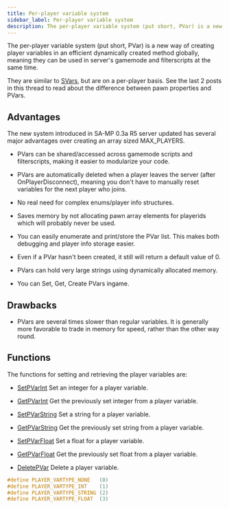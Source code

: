 ```yaml
---
title: Per-player variable system
sidebar_label: Per-player variable system
description: The per-player variable system (put short, PVar) is a new way of creating player variables in an efficient dynamically created method globally, meaning they can be used in server's gamemode and filterscripts at the same time.
---
```


The per-player variable system (put short, PVar) is a new way of creating player variables in an efficient dynamically created method globally, meaning they can be used in server's gamemode and filterscripts at the same time.

They are similar to [SVars](servervariablesystem), but are on a per-player basis. See the last 2 posts in this thread to read about the difference between pawn properties and PVars.

## Advantages

The new system introduced in SA-MP 0.3a R5 server updated has several major advantages over creating an array sized MAX_PLAYERS.

- PVars can be shared/accessed across gamemode scripts and filterscripts, making it easier to modularize your code.

- PVars are automatically deleted when a player leaves the server (after OnPlayerDisconnect), meaning you don't have to manually reset variables for the next player who joins.

- No real need for complex enums/player info structures.

- Saves memory by not allocating pawn array elements for playerids which will probably never be used.

- You can easily enumerate and print/store the PVar list. This makes both debugging and player info storage easier.

- Even if a PVar hasn't been created, it still will return a default value of 0.

- PVars can hold very large strings using dynamically allocated memory.

- You can Set, Get, Create PVars ingame.

## Drawbacks

- PVars are several times slower than regular variables. It is generally more favorable to trade in memory for speed, rather than the other way round.

## Functions

The functions for setting and retrieving the player variables are:

- [SetPVarInt](../scripting/functions/SetPVarInt) Set an integer for a player variable.

- [GetPVarInt](../scripting/functions/GetPVarInt) Get the previously set integer from a player variable.

- [SetPVarString](../scripting/functions/SetPVarString) Set a string for a player variable.

- [GetPVarString](../scripting/functions/GetPVarString) Get the previously set string from a player variable.

- [SetPVarFloat](../scripting/functions/SetPVarFloat) Set a float for a player variable.

- [GetPVarFloat](../scripting/functions/GetPVarFloat) Get the previously set float from a player variable.

- [DeletePVar](../scripting/functions/GetPVarFloat) Delete a player variable.

```c
#define PLAYER_VARTYPE_NONE   (0)
#define PLAYER_VARTYPE_INT    (1)
#define PLAYER_VARTYPE_STRING (2)
#define PLAYER_VARTYPE_FLOAT  (3)
```

